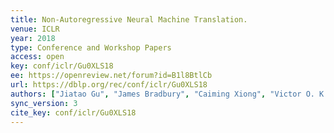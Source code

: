 ```yaml
---
title: Non-Autoregressive Neural Machine Translation.
venue: ICLR
year: 2018
type: Conference and Workshop Papers
access: open
key: conf/iclr/Gu0XLS18
ee: https://openreview.net/forum?id=B1l8BtlCb
url: https://dblp.org/rec/conf/iclr/Gu0XLS18
authors: ["Jiatao Gu", "James Bradbury", "Caiming Xiong", "Victor O. K. Li", "Richard Socher"]
sync_version: 3
cite_key: conf/iclr/Gu0XLS18
---
```

